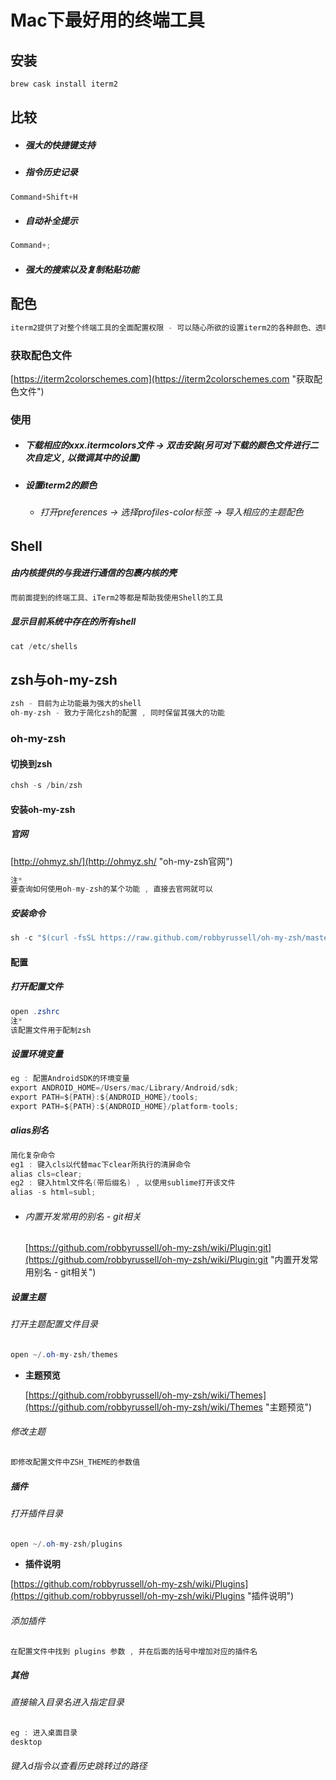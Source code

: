 # Mac下最好用的终端工具

## 安装

```java
brew cask install iterm2
```

## 比较

* ##### 强大的快捷键支持
* ##### 指令历史记录

```java
Command+Shift+H
```

* ##### 自动补全提示

```java
Command+;
```

* ##### 强大的搜索以及复制粘贴功能

## 配色

```java
iterm2提供了对整个终端工具的全面配置权限 - 可以随心所欲的设置iterm2的各种颜色、透明度 , 以打造一个完全适合自己开发风格的终端工具.
```

### 获取配色文件

[https://iterm2colorschemes.com](https://iterm2colorschemes.com "获取配色文件")

### 使用

* ##### 下载相应的xxx.itermcolors文件 -&gt; 双击安装\(另可对下载的颜色文件进行二次自定义 , 以微调其中的设置\)
* ##### 设置iterm2的颜色

  * ###### 打开preferences -&gt; 选择profiles-color标签 -&gt; 导入相应的主题配色

## Shell

##### 由内核提供的与我进行通信的包裹内核的壳

```java
而前面提到的终端工具、iTerm2等都是帮助我使用Shell的工具
```

##### 显示目前系统中存在的所有shell

```java
cat /etc/shells
```

## zsh与oh-my-zsh

```java
zsh - 目前为止功能最为强大的shell
oh-my-zsh - 致力于简化zsh的配置 , 同时保留其强大的功能
```

### oh-my-zsh

#### 切换到zsh

```java
chsh -s /bin/zsh
```

#### 安装oh-my-zsh

##### 官网

[http://ohmyz.sh/](http://ohmyz.sh/ "oh-my-zsh官网")

```java
注*
要查询如何使用oh-my-zsh的某个功能 , 直接去官网就可以
```

##### 安装命令

```java
sh -c "$(curl -fsSL https://raw.github.com/robbyrussell/oh-my-zsh/master/tools/install.sh)"
```

#### 配置

##### 打开配置文件

```java
open .zshrc
注*
该配置文件用于配制zsh
```

##### 设置环境变量

```java
eg : 配置AndroidSDK的环境变量
export ANDROID_HOME=/Users/mac/Library/Android/sdk;
export PATH=${PATH}:${ANDROID_HOME}/tools;
export PATH=${PATH}:${ANDROID_HOME}/platform-tools;
```

##### alias别名

```java
简化复杂命令
eg1 : 键入cls以代替mac下clear所执行的清屏命令
alias cls=clear;
eg2 : 键入html文件名(带后缀名) , 以使用sublime打开该文件
alias -s html=subl;
```

* ###### 内置开发常用的别名 - git相关

  [https://github.com/robbyrussell/oh-my-zsh/wiki/Plugin:git](https://github.com/robbyrussell/oh-my-zsh/wiki/Plugin:git "内置开发常用别名 - git相关")

##### 设置主题

###### 打开主题配置文件目录

```java
open ~/.oh-my-zsh/themes
```

* **主题预览**

  [https://github.com/robbyrussell/oh-my-zsh/wiki/Themes](https://github.com/robbyrussell/oh-my-zsh/wiki/Themes "主题预览")

###### 修改主题

```java
即修改配置文件中ZSH_THEME的参数值
```

##### 插件

###### 打开插件目录

```java
open ~/.oh-my-zsh/plugins
```

* **插件说明**

[https://github.com/robbyrussell/oh-my-zsh/wiki/Plugins](https://github.com/robbyrussell/oh-my-zsh/wiki/Plugins "插件说明")

###### 添加插件

```java
在配置文件中找到 plugins 参数 , 并在后面的括号中增加对应的插件名
```

##### 其他

###### 直接输入目录名进入指定目录

```java
eg : 进入桌面目录
desktop
```

###### 键入d指令以查看历史跳转过的路径



